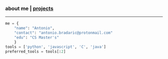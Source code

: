 ### about me   |   [projects](./projects.html)
* * *
<!--![Branching](https://i.imgur.com/0Wj2wwf.jpg)-->

```python
me = {
    "name": "Antonio",
    "contact": "antonio.bradaric@protonmail.com"
    "edu": "CS Master's"
    }
tools = ['python', 'javascript', 'C', 'java']
preferred_tools = tools[:2]
```
